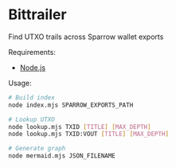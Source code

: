 # Bittrailer

Find UTXO trails across Sparrow wallet exports

Requirements:

- [Node.js](https://nodejs.org/)

Usage:

```bash
# Build index
node index.mjs SPARROW_EXPORTS_PATH

# Lookup UTXO
node lookup.mjs TXID [TITLE] [MAX_DEPTH]
node lookup.mjs TXID:VOUT [TITLE] [MAX_DEPTH]

# Generate graph
node mermaid.mjs JSON_FILENAME
```
